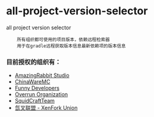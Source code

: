 # all-project-version-selector
all project version selector

```chinese
    所有组织都可使用的项目版本，依赖远程检索器
    用于在gradle远程获取版本信息最新依赖项的版本信息  
```

### 目前授权的组织有：
- [AmazingRabbit Studio](https://github.com/AmazingRabbit-Studio)
- [ChinaWareMC](https://github.com/ChinaWareMC)
- [Funny Developers](https://github.com/Funny-Developers)
- [Overrun Organization](https://github.com/Over-Run)
- [SquidCraftTeam](https://github.com/SquidCraftTeam)
- [氙叉联盟 - XenFork Union](https://github.com/XenFork)


